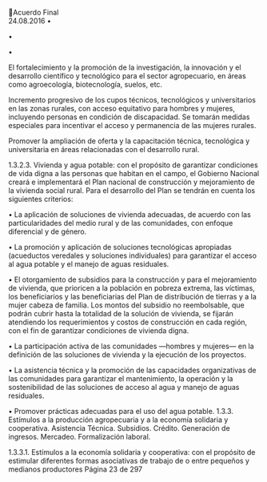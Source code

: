 Acuerdo Final  
24.08.2016 
•

•

•

El  fortalecimiento  y  la  promoción  de  la  investigación,  la  innovación  y  el  desarrollo 
científico  y  tecnológico  para  el  sector  agropecuario,  en  áreas  como  agroecología, 
biotecnología, suelos, etc. 
 
Incremento progresivo de los cupos técnicos, tecnológicos y universitarios en las zonas 
rurales,  con  acceso  equitativo  para  hombres  y  mujeres,  incluyendo  personas  en 
condición de discapacidad. Se tomarán medidas especiales para incentivar el acceso y 
permanencia de las mujeres rurales.  
 
Promover la ampliación de oferta y la capacitación técnica, tecnológica y universitaria 
en áreas relacionadas con el desarrollo rural.  

 

 

1.3.2.3. Vivienda y agua potable: con el propósito de garantizar condiciones de vida digna a 
las personas que habitan en el campo, el Gobierno Nacional creará e implementará el 
Plan  nacional  de  construcción  y  mejoramiento  de  la  vivienda  social  rural.  Para  el 
desarrollo del Plan se tendrán en cuenta los siguientes criterios: 
 
• La aplicación de soluciones de vivienda adecuadas, de acuerdo con las particularidades 
del medio rural y de las comunidades, con enfoque diferencial y de género.  
 
• La  promoción  y  aplicación  de  soluciones  tecnológicas  apropiadas  (acueductos 
veredales  y  soluciones  individuales)  para  garantizar  el  acceso  al  agua  potable  y  el 
manejo de aguas residuales. 
 
• El otorgamiento de subsidios para la construcción y para el mejoramiento de vivienda, 
que prioricen a la población en pobreza extrema, las víctimas, los beneficiarios y las 
beneficiarias  del  Plan  de  distribución  de  tierras  y  a  la  mujer  cabeza  de  familia.  Los 
montos  del  subsidio  no  reembolsable,  que  podrán  cubrir  hasta  la  totalidad  de  la 
solución de vivienda, se fijarán atendiendo los requerimientos y costos de construcción 
en cada región, con el fin de garantizar condiciones de vivienda digna. 
 
• La participación activa de las comunidades —hombres y mujeres— en la definición de 
las soluciones de vivienda y la ejecución de los proyectos. 
 
• La  asistencia  técnica  y  la  promoción  de  las  capacidades  organizativas  de  las 
comunidades para garantizar el mantenimiento, la operación y la sostenibilidad de las 
soluciones de acceso al agua y manejo de aguas residuales. 
 
• Promover prácticas adecuadas para el uso del agua potable. 
1.3.3. Estímulos a la producción agropecuaria y a la economía solidaria y cooperativa. Asistencia 
Técnica. Subsidios. Crédito. Generación de ingresos. Mercadeo. Formalización laboral. 
 
1.3.3.1. Estímulos  a  la  economía  solidaria  y  cooperativa:  con  el  propósito  de  estimular 
diferentes formas asociativas de trabajo de o entre pequeños y medianos productores 
Página 23 de 297 

 

